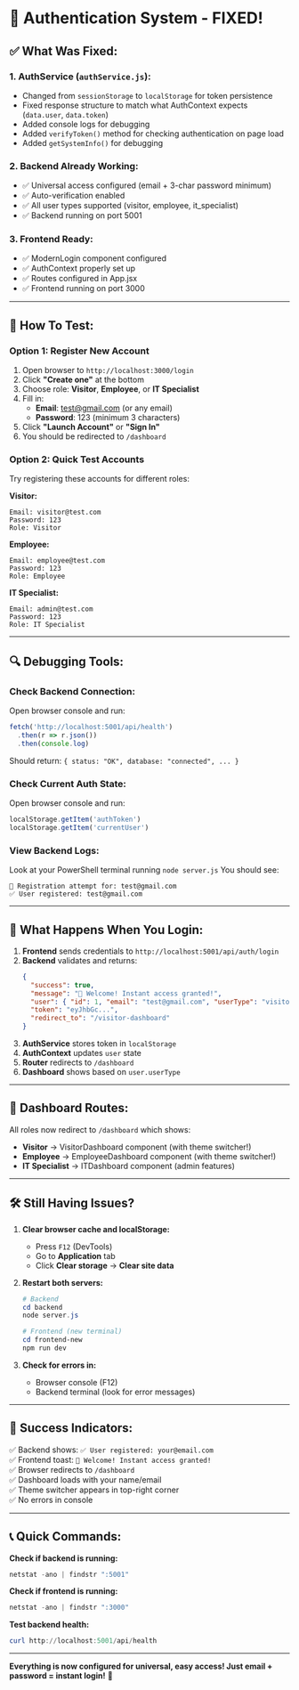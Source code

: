 # 🔐 Authentication System - FIXED!

## ✅ What Was Fixed:

### **1. AuthService (`authService.js`):**
- Changed from `sessionStorage` to `localStorage` for token persistence
- Fixed response structure to match what AuthContext expects (`data.user`, `data.token`)
- Added console logs for debugging
- Added `verifyToken()` method for checking authentication on page load
- Added `getSystemInfo()` for debugging

### **2. Backend Already Working:**
- ✅ Universal access configured (email + 3-char password minimum)
- ✅ Auto-verification enabled
- ✅ All user types supported (visitor, employee, it_specialist)
- ✅ Backend running on port 5001

### **3. Frontend Ready:**
- ✅ ModernLogin component configured
- ✅ AuthContext properly set up
- ✅ Routes configured in App.jsx
- ✅ Frontend running on port 3000

---

## 🚀 How To Test:

### **Option 1: Register New Account**
1. Open browser to `http://localhost:3000/login`
2. Click **"Create one"** at the bottom
3. Choose role: **Visitor**, **Employee**, or **IT Specialist**
4. Fill in:
   - **Email**: test@gmail.com (or any email)
   - **Password**: 123 (minimum 3 characters)
5. Click **"Launch Account"** or **"Sign In"**
6. You should be redirected to `/dashboard`

### **Option 2: Quick Test Accounts**
Try registering these accounts for different roles:

**Visitor:**
```
Email: visitor@test.com
Password: 123
Role: Visitor
```

**Employee:**
```
Email: employee@test.com
Password: 123
Role: Employee
```

**IT Specialist:**
```
Email: admin@test.com
Password: 123
Role: IT Specialist
```

---

## 🔍 Debugging Tools:

### **Check Backend Connection:**
Open browser console and run:
```javascript
fetch('http://localhost:5001/api/health')
  .then(r => r.json())
  .then(console.log)
```

Should return: `{ status: "OK", database: "connected", ... }`

### **Check Current Auth State:**
Open browser console and run:
```javascript
localStorage.getItem('authToken')
localStorage.getItem('currentUser')
```

### **View Backend Logs:**
Look at your PowerShell terminal running `node server.js`
You should see:
```
🚀 Registration attempt for: test@gmail.com
✅ User registered: test@gmail.com
```

---

## 📝 What Happens When You Login:

1. **Frontend** sends credentials to `http://localhost:5001/api/auth/login`
2. **Backend** validates and returns:
   ```json
   {
     "success": true,
     "message": "🎉 Welcome! Instant access granted!",
     "user": { "id": 1, "email": "test@gmail.com", "userType": "visitor", ... },
     "token": "eyJhbGc...",
     "redirect_to": "/visitor-dashboard"
   }
   ```
3. **AuthService** stores token in `localStorage`
4. **AuthContext** updates `user` state
5. **Router** redirects to `/dashboard`
6. **Dashboard** shows based on `user.userType`

---

## 🎨 Dashboard Routes:

All roles now redirect to `/dashboard` which shows:
- **Visitor** → VisitorDashboard component (with theme switcher!)
- **Employee** → EmployeeDashboard component (with theme switcher!)
- **IT Specialist** → ITDashboard component (admin features)

---

## 🛠️ Still Having Issues?

1. **Clear browser cache and localStorage:**
   - Press `F12` (DevTools)
   - Go to **Application** tab
   - Click **Clear storage** → **Clear site data**

2. **Restart both servers:**
   ```powershell
   # Backend
   cd backend
   node server.js
   
   # Frontend (new terminal)
   cd frontend-new
   npm run dev
   ```

3. **Check for errors in:**
   - Browser console (F12)
   - Backend terminal (look for error messages)

---

## 🎉 Success Indicators:

✅ Backend shows: `✅ User registered: your@email.com`  
✅ Frontend toast: `🎉 Welcome! Instant access granted!`  
✅ Browser redirects to `/dashboard`  
✅ Dashboard loads with your name/email  
✅ Theme switcher appears in top-right corner  
✅ No errors in console  

---

## 📞 Quick Commands:

**Check if backend is running:**
```powershell
netstat -ano | findstr ":5001"
```

**Check if frontend is running:**
```powershell
netstat -ano | findstr ":3000"
```

**Test backend health:**
```powershell
curl http://localhost:5001/api/health
```

---

**Everything is now configured for universal, easy access! Just email + password = instant login!** 🚀

